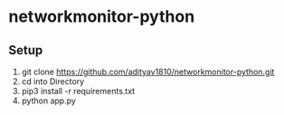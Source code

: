# networkmonitor-python

## Setup

1. git clone https://github.com/adityav1810/networkmonitor-python.git
2. cd into Directory
3. pip3 install -r requirements.txt
4. python app.py
